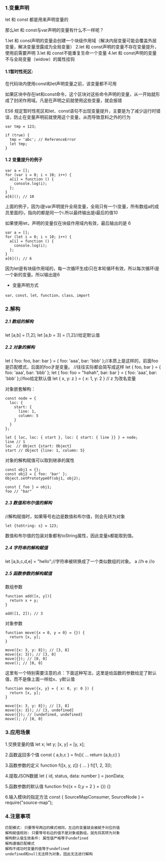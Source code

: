 ### 1.变量声明
let 和 const 都是用来声明变量的

那么let 和 const与var声明的变量有什么不一样呢？

1.let 和 const声明的变量会创建一个块级作用域（解决内层变量可能会覆盖外层变量，解决变量泄露成为全局变量）
2.let 和 const声明的变量不存在变量提升，使用前需要声明 
3.let 和 const不能重复生命一个变量
4.let 和 const声明的变量不与全局变量（widow）的属性挂钩

#### 1.1暂时性死区: 
在代码块内使用const和let声明变量之前，该变量都不可用

如果区块中存在let和const命令，这个区块对这些命令声明的变量，从一开始就形成了封闭作用域。凡是在声明之前就使用这些变量，就会报错

ES6 规定暂时性死区和let、const语句不出现变量提升，主要是为了减少运行时错误，防止在变量声明前就使用这个变量，从而导致意料之外的行为
```
var tmp = 123;

if (true) {
  tmp = 'abc'; // ReferenceError
  let tmp;
}
```

#### 1.2 变量提升的例子

```
var a = [];
for (var i = 0; i < 10; i++) {
  a[i] = function () {
    console.log(i);
  };
}
a[6](); // 10
```
上面的例子，因为i是var声明提升全局变量，全局只有一个i变量，所有数组a的成员里面的i，指向的都是同一个i.所以最终输出是i最后的值10

如果使用let，声明的变量仅在块级作用域内有效，最后输出的是 6
```
var a = [];
for (let i = 0; i < 10; i++) {
  a[i] = function () {
    console.log(i);
  };
}
a[6](); // 6
```
因为let是有块级作用域的，每一次循环生成i只在本轮循环有效，所以每次循环i是一个新的变量。所以输出是6



- 变量声明方式
```
var、const、let、function、class、import
```
### 2.解构
##### 2.1 数组的解构
let [a,b] = [1,2];
let [a,b = 3] = [1,2]//给定默认值

##### 2.2 对象的解构
let { foo: foo, bar: bar } = { foo: 'aaa', bar: 'bbb' };//本质上是这样的，前面foo是匹配模式，后面的foo才是变量。
//往往实际都会简写成这样 let { foo, bar } = { foo: 'aaa', bar: 'bbb' };
let { foo: foo = "hahah", bar: bar } = { foo: 'aaa', bar: 'bbb' };//foo给定默认值
let { x, y: z } = { x: 1, y: 2 } // z 为改名变量

对象嵌套解构：
```
const node = {
  loc: {
    start: {
      line: 1,
      column: 5
    }
  }
};

let { loc, loc: { start }, loc: { start: { line }} } = node;
line // 1
loc  // Object {start: Object}
start // Object {line: 1, column: 5}
```
对象的解构赋值可以取到继承的属性
```
const obj1 = {};
const obj2 = { foo: 'bar' };
Object.setPrototypeOf(obj1, obj2);

const { foo } = obj1;
foo // "bar"
```
##### 2.3 数值和布尔值的解构
//解构赋值时，如果等号右边是数值和布尔值，则会先转为对象
```
let {toString: s} = 123;
```
数值和布尔值的包装对象都有toString属性，因此变量s都能取到值。

##### 2.4 字符串的解构赋值
let [a,b,c,d,e] = "hello";//字符串被转换成了一个类似数组的对象。
a //h
e //o

##### 2.5 函数参数的解构赋值
数组参数
```
function add([x, y]){
  return x + y;
}

add([1, 2]); // 3
```


对象参数
```
function move({x = 0, y = 0} = {}) {
  return [x, y];
}

move({x: 3, y: 8}); // [3, 8]
move({x: 3}); // [3, 0]
move({}); // [0, 0]
move(); // [0, 0]
```

这里有一个特别需要注意的点：下面这种写法，这里是给函数的参数给定了默认值，而不是像上面一样给x、y默认值
```
function move({x, y} = { x: 0, y: 0 }) {
  return [x, y];
}

move({x: 3, y: 8}); // [3, 8]
move({x: 3}); // [3, undefined]
move({}); // [undefined, undefined]
move(); // [0, 0]
```

### 3.应用场景
1.交换变量的值
let x;
let y;
[x, y] = [y, x];

2.函数返回多个值
const { a,b,c } = fn(){ ... return {a,b,c} }

3.函数参数的定义
function f([x, y, z]) { ... }
f([1, 2, 3]);

4.提取JSON数据
let { id, status, data: number } = jsonData;

5.函数参数的默认值
function fn({x = 0,y = 2 } = {}) {}

6.输入模块的指定方法
const { SourceMapConsumer, SourceNode } = require("source-map");

### 4.注意事项
```
匹配模式: 只要等号两边的模式相同，左边的变量就会被赋予对应的值
解构赋值规则: 只要等号右边的值不是对象或数组，就先将其转为对象
解构默认值生效条件: 属性值严格等于undefined
解构遵循匹配模式
解构不成功时变量的值等于undefined
undefined和null无法转为对象，因此无法进行解构
```